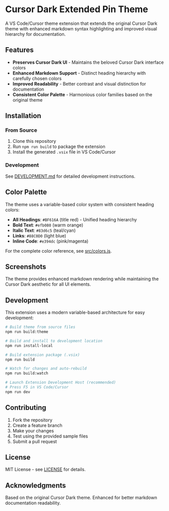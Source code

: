 # Cursor Dark Extended Pin Theme

A VS Code/Cursor theme extension that extends the original Cursor Dark theme with enhanced markdown syntax highlighting and improved visual hierarchy for documentation.

## Features

- **Preserves Cursor Dark UI** - Maintains the beloved Cursor Dark interface colors
- **Enhanced Markdown Support** - Distinct heading hierarchy with carefully chosen colors
- **Improved Readability** - Better contrast and visual distinction for documentation
- **Consistent Color Palette** - Harmonious color families based on the original theme

## Installation

### From Source
1. Clone this repository
2. Run `npm run build` to package the extension
3. Install the generated `.vsix` file in VS Code/Cursor

### Development
See [DEVELOPMENT.md](DEVELOPMENT.md) for detailed development instructions.

## Color Palette

The theme uses a variable-based color system with consistent heading colors:

- **All Headings**: `#BF616A` (title red) - Unified heading hierarchy
- **Bold Text**: `#efb080` (warm orange)
- **Italic Text**: `#83d6c5` (teal/cyan)
- **Links**: `#88C0D0` (light blue)
- **Inline Code**: `#e394dc` (pink/magenta)

For the complete color reference, see [src/colors.js](src/colors.js).

## Screenshots

The theme provides enhanced markdown rendering while maintaining the Cursor Dark aesthetic for all UI elements.

## Development

This extension uses a modern variable-based architecture for easy development:

```bash
# Build theme from source files
npm run build:theme

# Build and install to development location  
npm run install-local

# Build extension package (.vsix)
npm run build

# Watch for changes and auto-rebuild
npm run build:watch

# Launch Extension Development Host (recommended)
# Press F5 in VS Code/Cursor
npm run dev
```

## Contributing

1. Fork the repository
2. Create a feature branch
3. Make your changes
4. Test using the provided sample files
5. Submit a pull request

## License

MIT License - see [LICENSE](LICENSE) for details.

## Acknowledgments

Based on the original Cursor Dark theme. Enhanced for better markdown documentation readability.